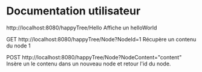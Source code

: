 # Documentation utilisateur

http://localhost:8080/happyTree/Hello
Affiche un helloWorld

GET http://localhost:8080/happyTree/Node?NodeId=1
Récupère un contenu du node 1

POST http://localhost:8080/happyTree/Node?NodeContent="content"
Insère un le contenu dans un nouveau node et retour l'id du node. 

